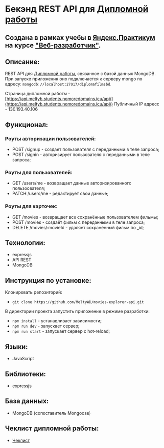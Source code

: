 # Бекэнд REST API для [Дипломной работы](https://github.com/MeltyWD/movies-explorer-frontend)

## Создана в рамках учебы в [Яндекс.Практикум](https://praktikum.yandex.ru/) на курсе ["Веб-разработчик"](https://praktikum.yandex.ru/web/).

## Описание:

REST API для [Дипломной работы](https://github.com/MeltyWD/movies-explorer-frontend), связанное с базой данных MongoDB. При запуске приложения оно подключается к серверу mongo по адресу: `mongodb://localhost:27017/diplomafilmsbd`.

Страница дипломной работы - [https://api.meltyb.students.nomoredomains.icu/api/](https://api.meltyb.students.nomoredomains.icu/api/) 
Публичный IP адресс - 130.193.40.106

## Функционал:

### Роуты авторизации пользователей:

* POST /signup - создает пользователя с переданными в теле запроса;
* POST /signin - авторизирует пользователя с переданными в теле запроса;

### Роуты для пользователей: 

* GET /users/me - возвращает данные авторизированного пользоователя; 
* PATCH /users/me - редактирует свои данные;

### Роуты для карточек:

* GET /movies - возвращает все сохранённые пользователем фильмы; 
* POST /movies - создаёт фильм с переданными в теле запроса; 
* DELETE /movies/:movieId - удаляет сохранённый фильм по _id; 

## Технологии:

* expressjs
* API REST 
* MongoDB 

## Инструкция по установке:

Клонировать репозиторий:

* `git clone https://github.com/MeltyWD/movies-explorer-api.git`

В директории проекта запустить приложение в режиме разработки:

* `npm install` - устанавливает зависимости; 
* `npm run dev` - запускает сервер; 
* `npm run start` - запускает сервер с hot-reload;

## Языки:

* JavaScript

## Библиотеки:

* expressjs

## База данных: 

* MongoDB (сопоставитель Mongoose)

## Чеклист дипломной работы:

* [Чеклист](https://code.s3.yandex.net/web-developer/static/new-program/web-diploma-criteria-2.0/index.html) 
